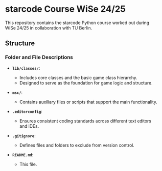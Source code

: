 # starcode Course WiSe 24/25

This repository contains the starcode Python course worked out during WiSe 24/25 in collaboration with TU Berlin.

## Structure

### Folder and File Descriptions

- **`lib/classes/`**:
  - Includes core classes and the basic game class hierarchy.
  - Designed to serve as the foundation for game logic and structure.
  
- **`msc/`**:
  - Contains auxiliary files or scripts that support the main functionality.

- **`.editorconfig`**:
  - Ensures consistent coding standards across different text editors and IDEs.

- **`.gitignore`**:
  - Defines files and folders to exclude from version control.

- **`README.md`**:
  - This file.
